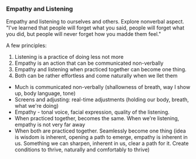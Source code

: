 ### Empathy and Listening

Empathy and listening to ourselves and others. Explore nonverbal aspect.
"I've learned that people will forget what you said, people will forget what you did, but people will never forget how you madde them feel."

A few principles: 
1. Listening is a practice of doing less not more
2. Empathy is an action that can be communicated non-verbally
3. Empathy and listening when practiced together can become one thing. 
4. Both can be rather effortless and come naturally when we llet them

- Much is communicated non-verbally (shallowness of breath, way I show up, body language, tone)
- Screens and adjusting: real-time adjustments (holding our body, breath, what we're doing)
- Empathy - tonal voice, facial expression, quality of the listening. 
- When practiced together, becomes the same. When we're listening, empathy is not very far away
- When both are practiced together. Seamlessly become one thing (idea is wisdom is inherent, opening a path to emerge, empathy is inherent in us. Something we can sharpen, inherent in us, clear a path for it. Create conditions to thrive, naturally and comfortably to thrive)

